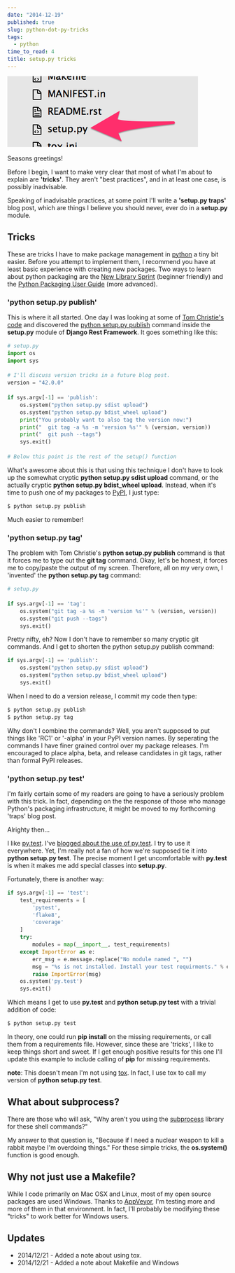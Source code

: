 ```yaml
---
date: "2014-12-19"
published: true
slug: python-dot-py-tricks
tags:
  - python
time_to_read: 4
title: setup.py tricks
---
```


![Setup.py tricks](/public/images/setup.png)

Seasons greetings!

Before I begin, I want to make very clear that most of what I'm about
to explain are **'tricks'**. They aren't "best practices", and in
at least one case, is possibly inadvisable.

Speaking of inadvisable practices, at some point I'll write a
**'setup.py traps'** blog post, which are things I believe you should
never, ever do in a **setup.py** module.

## Tricks

These are tricks I have to make package management in
[python](https://python.org) a tiny bit easier. Before you attempt to
implement them, I recommend you have at least basic experience with
creating new packages. Two ways to learn about python packaging are the
[New Library
Sprint](https://audreyr.gitbooks.io/new-library-sprint/content/)
(beginner friendly) and the [Python Packaging User
Guide](https://python-packaging-user-guide.readthedocs.org) (more
advanced).

### 'python setup.py publish'

This is where it all started. One day I was looking at some of [Tom
Christie's code](https://github.com/tomchristie) and discovered the
[python setup.py
publish](https://github.com/tomchristie/django-rest-framework/blob/971578ca345c3d3bae7fd93b87c41d43483b6f05/setup.py#L61-L67)
command inside the **setup.py** module of **Django Rest Framework**. It
goes something like this:

```python
# setup.py
import os
import sys

# I'll discuss version tricks in a future blog post.
version = "42.0.0"

if sys.argv[-1] == 'publish':
    os.system("python setup.py sdist upload")
    os.system("python setup.py bdist_wheel upload")
    print("You probably want to also tag the version now:")
    print("  git tag -a %s -m 'version %s'" % (version, version))
    print("  git push --tags")
    sys.exit()

# Below this point is the rest of the setup() function
```

What's awesome about this is that using this technique I don't have to
look up the somewhat cryptic **python setup.py sdist upload** command,
or the actually cryptic **python setup.py bdist_wheel upload**.
Instead, when it's time to push one of my packages to
[PyPI](https://pypi.python.org/pypi), I just type:

```bash
$ python setup.py publish
```

Much easier to remember!

### 'python setup.py tag'

The problem with Tom Christie's **python setup.py publish** command is
that it forces me to type out the **git tag** command. Okay, let's be
honest, it forces me to copy/paste the output of my screen. Therefore,
all on my very own, I 'invented' the **python setup.py tag** command:

```python
# setup.py

if sys.argv[-1] == 'tag':
    os.system("git tag -a %s -m 'version %s'" % (version, version))
    os.system("git push --tags")
    sys.exit()
```

Pretty nifty, eh? Now I don't have to remember so many cryptic git
commands. And I get to shorten the python setup.py publish command:

```python
if sys.argv[-1] == 'publish':
    os.system("python setup.py sdist upload")
    os.system("python setup.py bdist_wheel upload")
    sys.exit()
```

When I need to do a version release, I commit my code then type:

```bash
$ python setup.py publish
$ python setup.py tag
```

Why don't I combine the commands? Well, you aren't supposed to put
things like 'RC1' or '-alpha' in your PyPI version names. By
seperating the commands I have finer grained control over my package
releases. I'm encouraged to place alpha, beta, and release candidates
in git tags, rather than formal PyPI releases.

### 'python setup.py test'

I'm fairly certain some of my readers are going to have a seriously
problem with this trick. In fact, depending on the the response of those
who manage Python's packaging infrastructure, it might be moved to my
forthcoming 'traps' blog post.

Alrighty then...

I like [py.test](https://pytest.org). I've [blogged about the use of
py.test](/pytest-no-boilerplate-testing.html). I
try to use it everywhere. Yet, I'm really not a fan of how we're
supposed tie it into **python setup.py test**. The precise moment I get
uncomfortable with **py.test** is when it makes me add special classes
into **setup.py**.

Fortunately, there is another way:

```python
if sys.argv[-1] == 'test':
    test_requirements = [
        'pytest',
        'flake8',
        'coverage'
    ]
    try:
        modules = map(__import__, test_requirements)
    except ImportError as e:
        err_msg = e.message.replace("No module named ", "")
        msg = "%s is not installed. Install your test requirments." % err_msg
        raise ImportError(msg)
    os.system('py.test')
    sys.exit()
```

Which means I get to use **py.test** and **python setup.py test** with a
trivial addition of code:

```bash
$ python setup.py test
```

In theory, one could run **pip install** on the missing requirements, or
call them from a requirements file. However, since these are 'tricks',
I like to keep things short and sweet. If I get enough positive results
for this one I'll update this example to include calling of **pip** for
missing requirements.

**note**: This doesn't mean I'm not using
[tox](https://pypi.python.org/pypi/tox). In fact, I use tox to call my
version of **python setup.py test**.

## What about subprocess?

There are those who will ask, "Why aren't you using the
[subprocess](https://docs.python.org/2/library/subprocess.html) library
for these shell commands?"

My answer to that question is, "Because if I need a nuclear weapon to
kill a rabbit maybe I'm overdoing things." For these simple tricks,
the **os.system()** function is good enough.

## Why not just use a Makefile?

While I code primarily on Mac OSX and Linux, most of my open source
packages are used Windows. Thanks to [AppVeyor](https://appveyor.com),
I'm testing more and more of them in that environment. In fact, I'll
probably be modifying these "tricks" to work better for Windows users.

## Updates

- 2014/12/21 - Added a note about using tox.
- 2014/12/21 - Added a note about Makefile and Windows
